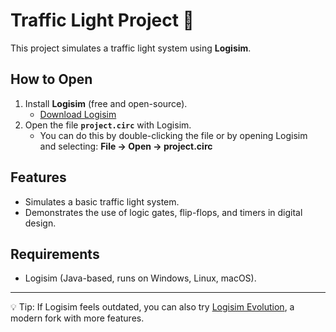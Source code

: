 # Traffic Light Project 🚦

This project simulates a traffic light system using **Logisim**.

## How to Open
1. Install **Logisim** (free and open-source).
   - [Download Logisim](http://www.cburch.com/logisim/)
2. Open the file **`project.circ`** with Logisim.
   - You can do this by double-clicking the file or by opening Logisim and selecting:
     **File → Open → project.circ**

## Features
- Simulates a basic traffic light system.
- Demonstrates the use of logic gates, flip-flops, and timers in digital design.

## Requirements
- Logisim (Java-based, runs on Windows, Linux, macOS).

---

💡 Tip: If Logisim feels outdated, you can also try [Logisim Evolution](https://github.com/logisim-evolution/logisim-evolution), a modern fork with more features.
